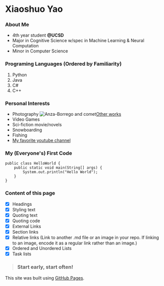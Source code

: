 # Xiaoshuo Yao


### About Me
- 4th year student **@UCSD**
- Major in Cognitive Science w/spec in Machine Learning & Neural Computation
- Minor in Computer Science


### Programing Languages (Ordered by Familiarity)
1. Python
2. Java
3. C#
4. C++

### Personal Interests
- Photography ![Anza-Borrego and comet](page1.jpg)[Other works](photography.md)
- Video Games
- Sci-fiction movie/novels
- Snowboarding
- Fishing
- [My favorite youtube channel](https://www.youtube.com/c/LinusTechTips)

### My (Everyone's) First Code
```
public class HelloWorld {
    public static void main(String[] args) {
        System.out.println("Hello World");
    }
}
```

### Content of this page
- [x] Headings
- [x] Styling text
- [x] Quoting text
- [x] Quoting code
- [x] External Links
- [x] Section links
- [x] Relative links (Link to another .md file or an image in your repo. If linking to an image, encode it as a regular link rather than an image.)
- [x] Ordered and Unordered Lists
- [x] Task lists

>### Start early, start often!

This site was built using [GitHub Pages](https://pages.github.com/).